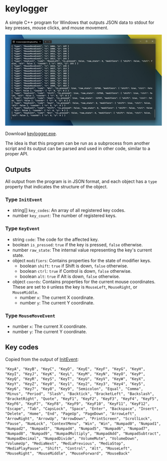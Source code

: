 # keylogger
A simple C++ program for Windows that outputs JSON data to stdout for key presses, mouse clicks, and mouse movement.

![Screenshot](./screenshot.png)

Download [keylogger.exe](./keylogger.exe).

The idea is that this program can be run as a subprocess from another script and its output can be parsed and used in other code, similar to a proper API.

## Outputs
All output from the program is in JSON format, and each object has a `type` property that indicates the structure of the object.

### Type `InitEvent`
* string[] `key_codes`: An array of all registered key codes.
* number `key_count`: The number of registered keys.

### Type `KeyEvent`
* string `code`: The code for the affected key.
* boolean `is_pressed`: `true` if the key is pressed, `false` otherwise.
* number `raw_state`: The internal value representing the key's current state.
* object `modifiers`: Contains properties for the state of modifier keys.
    * boolean `shift`: `true` if Shift is down, `false` otherwise.
    * boolean `ctrl`: `true` if Control is down, `false` otherwise.
    * boolean `alt`: `true` if Alt is down, `false` otherwise.
* object `coords`: Contains properties for the current mouse coordinates. These are set to `0` unless the key is `MouseLeft`, `MouseRight`, or `MouseMiddle`.
    * number `x`: The current X coordinate.
    * number `y`: The current Y coordinate.

### Type `MouseMoveEvent`
* number `x`: The current X coordinate.
* number `y`: The current Y coordinate.

## Key codes
Copied from the output of [InitEvent](#type-initevent):
```
"KeyA", "KeyB", "KeyC", "KeyD", "KeyE", "KeyF", "KeyG", "KeyH", "KeyI", "KeyJ", "KeyK", "KeyL", "KeyM", "KeyN", "KeyO", "KeyP", "KeyQ", "KeyR", "KeyS", "KeyT", "KeyU", "KeyV", "KeyW", "KeyX", "KeyY", "KeyZ", "Key0", "Key1", "Key2", "Key3", "Key4", "Key5", "Key6", "Key7", "Key8", "Key9", "Semicolon", "Equal", "Comma", "Minus", "Period", "Slash", "Backtick", "BracketLeft", "Backslash", "BracketRight", "Quote", "KeyF1", "KeyF2", "KeyF3", "KeyF4", "KeyF5", "KeyF6", "KeyF7", "KeyF8", "KeyF9", "KeyF10", "KeyF11", "KeyF12", "Escape", "Tab", "CapsLock", "Space", "Enter", "Backspace", "Insert", "Delete", "Home", "End", "PageUp", "PageDown", "ArrowLeft", "ArrowRight", "ArrowUp", "ArrowDown", "PrintScreen", "ScrollLock", "Pause", "NumLock", "ContextMenu", "Win", "Win", "Numpad0", "Numpad1", "Numpad2", "Numpad3", "Numpad4", "Numpad5", "Numpad6", "Numpad7", "Numpad8", "Numpad9", "NumpadMultiply", "NumpadAdd", "NumpadSubtract", "NumpadDecimal", "NumpadDivide", "VolumeMute", "VolumeDown", "VolumeUp", "MediaNext", "MediaPrevious", "MediaStop", "MediaPlayPause", "Shift", "Control", "Alt", "MouseLeft", "MouseRight", "MouseMiddle", "MouseForward", "MouseBack"
```